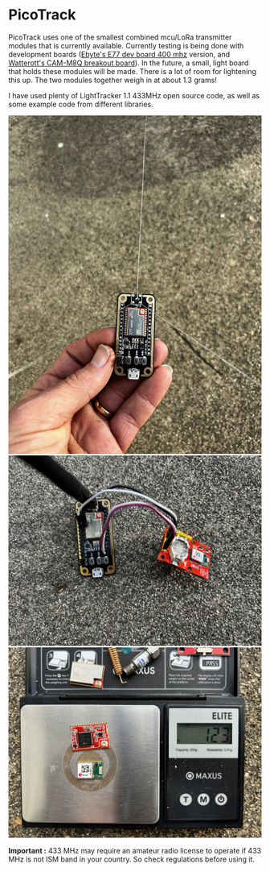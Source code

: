 # PicoTrack

PicoTrack uses one of the smallest combined mcu/LoRa transmitter modules that is currently available. Currently testing is being done with development boards ([Ebyte's E77 dev board 400 mhz](https://www.cdebyte.com/products/E77-400MBL-01) version, and [Watterott's CAM-M8Q breakout board](https://github.com/watterott/CAM-M8Q-Breakout)). In the future, a small, light board that holds these modules will be made. There is a lot of room for lightening this up. The two modules together weigh in at about 1.3 grams!

I have used plenty of LightTracker 1.1 433MHz open source code, as well as some example code from different libraries. 



<img src="images/IMG_3695.jpg" width="600">
<img src="images/IMG_3696.jpg" width="600">
<img src="images/IMG_3698.jpg" width="600">

**Important :** 433 MHz may require an amateur radio license to operate if 433 MHz is not ISM band in your country. So check regulations before using it.